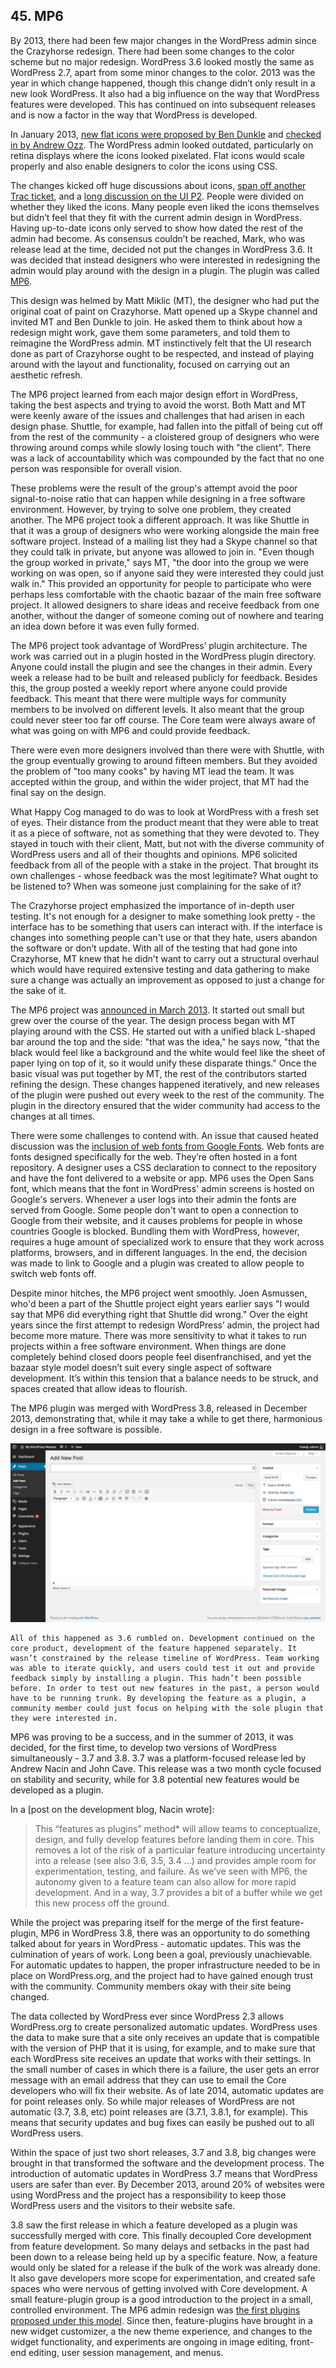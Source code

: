 ## 45. MP6

By 2013, there had been few major changes in the WordPress admin since the Crazyhorse redesign. There had been some changes to the color scheme but no major redesign. WordPress 3.6 looked mostly the same as WordPress 2.7, apart from some minor changes to the color. 2013 was the year in which change happened, though this change didn’t only result in a new look WordPress. It also had a big influence on the way that WordPress features were developed. This has continued on into subsequent releases and is now a factor in the way that WordPress is developed. 

In January 2013, [new flat icons were proposed by Ben Dunkle](https://core.trac.wordpress.org/ticket/23333) and [checked in by Andrew Ozz](https://core.trac.wordpress.org/changeset/23369). The WordPress admin looked outdated, particularly on retina displays where the icons looked pixelated. Flat icons would scale properly and also enable designers to color the icons using CSS. 

The changes kicked off huge discussions about icons, [span off another Trac  ticket](https://core.trac.wordpress.org/ticket/23415), and a [long discussion on the UI P2](http://make.wordpress.org/ui/2013/02/12/discuss-icons/). People were divided on whether they liked the icons. Many people even liked the icons themselves but didn’t feel that they fit with the current admin design in WordPress. Having up-to-date icons only served to show how dated the rest of the admin had become. As consensus couldn’t be reached, Mark, who was release lead at the time, decided not put the changes in WordPress 3.6. It was decided that instead designers who were interested in redesigning the admin would play around with the design in a plugin. The plugin was called [MP6](http://wordpress.org/plugins/mp6/). 	

This design was helmed by Matt Miklic (MT), the designer who had put the original coat of paint on Crazyhorse. Matt opened up a Skype channel and invited MT and Ben Dunkle to join. He asked them to think about how a redesign might work, gave them some parameters, and told them to reimagine the WordPress admin. MT  instinctively felt that the UI research done as part of Crazyhorse ought to be respected, and instead of playing around with the layout and functionality, focused on carrying out an aesthetic refresh.

The MP6 project learned from each major design effort in WordPress, taking the best aspects and trying to avoid the worst. Both Matt and MT were keenly aware of the issues and challenges that had arisen in each design phase. Shuttle, for example, had fallen into the pitfall of being cut off from the rest of the community - a cloistered group of designers who were throwing around comps while slowly losing touch with "the client". There was a lack of accountability which was compounded by the fact that no one person was responsible for overall vision.

These problems were the result of the group's attempt avoid the poor signal-to-noise ratio that can happen while designing in a free software environment. However, by trying to solve one problem, they created another. The MP6 project took a different approach. It was like Shuttle in that it was a group of designers who were working alongside the main free software project. Instead of a mailing list they had a Skype channel so that they could talk in private, but anyone was allowed to join in. "Even though the group worked in private," says MT, "the door into the group we were working on was open, so if anyone said they were interested they could just walk in." This provided an opportunity for people to participate who were perhaps less comfortable with the chaotic bazaar of the main free software project. It allowed designers to share ideas and receive feedback from one another, without the danger of someone coming out of nowhere and tearing an idea down before it was even fully formed. 

The MP6 project took advantage of WordPress’ plugin architecture. The work was carried out in a plugin hosted in the WordPress plugin directory. Anyone could install the plugin and see the changes in their admin. Every week a release had to be built and released publicly for feedback. Besides this, the group posted a weekly report where anyone could provide feedback. This meant that there were multiple ways for community members to be involved on different levels. It also meant that the group could never steer too far off course. The Core team were always aware of what was going on with MP6 and could provide feedback.

There were even more designers involved than there were with Shuttle, with the group eventually growing to around fifteen members. But they avoided the problem of "too many cooks" by having MT lead the team. It was accepted within the group, and within the wider project, that MT had the final say on the design. 

What Happy Cog managed to do was to look at WordPress with a fresh set of eyes. Their distance from the product meant that they were able to treat it as a piece of software, not as something that they were devoted to. They stayed in touch with their client, Matt, but not with the diverse community of WordPress users and all of their thoughts and opinions. MP6 solicited feedback from all of the people with a stake in the project. That brought its own challenges - whose feedback was the most legitimate? What ought to be listened to? When was someone just complaining for the sake of it?

The Crazyhorse project emphasized the importance of in-depth user testing. It's not enough for a designer to make something look pretty - the interface has to be something that users can interact with. If the interface is changes into something people can't use or that they hate, users abandon the software or don’t update. With all of the testing that had gone into Crazyhorse, MT knew that he didn't want to carry out a structural overhaul which would have required extensive testing and data gathering to make sure a change was actually an improvement as opposed to just a change for the sake of it. 

The MP6 project was [announced in March 2013](http://make.wordpress.org/ui/2013/03/09/as-a-continuation-of-the-work-begun-in/). It started out small but grew over the course of the year. The design process began with MT playing around with the CSS. He started out with a unified black L-shaped bar around the top and the side: "that was the idea," he says now, "that the black would feel like a background and the white would feel like the sheet of paper lying on top of it, so it would unify these disparate things." Once the basic visual was put together by MT, the rest of the contributors started refining the design. These changes happened iteratively, and new releases of the plugin were pushed out every week to the rest of the community. The plugin in the directory ensured that the wider community had access to the changes at all times.

There were some challenges to contend with. An issue that caused heated discussion was the [inclusion of web fonts from Google Fonts](http://make.wordpress.org/core/2013/11/11/open-sans-bundling-vs-linking/). Web fonts are fonts designed specifically for the web. They’re often hosted in a font repository. A designer uses a CSS declaration to connect to the repository and have the font delivered to a website or app. MP6 uses the Open Sans font, which means that the font in WordPress' admin screens is hosted on Google's servers. Whenever a user logs into their admin the fonts are served from Google. Some people don't want to open a connection to Google from their website, and it causes problems for people in whose countries Google is blocked. Bundling them with WordPress, however, requires a huge amount of specialized work to ensure that they work across platforms, browsers, and in different languages. In the end, the decision was made to link to Google and a plugin was created to allow people to switch web fonts off. 

Despite minor hitches, the MP6 project went smoothly. Joen Asmussen, who'd been a part of the Shuttle project eight years earlier says "I would say that MP6 did everything right that Shuttle did wrong." Over the eight years since the first attempt to redesign WordPress’ admin, the project had become more mature. There was more sensitivity to what it takes to run projects within a free software environment. When things are done completely behind closed doors people feel disenfranchised, and yet the bazaar style model doesn’t suit every single aspect of software development. It’s within this tension that a balance needs to be struck, and spaces created that allow ideas to flourish.

The MP6 plugin was merged with WordPress 3.8, released in December 2013, demonstrating that, while it may take a while to get there, harmonious design in a free software  is possible. 

<img alt="The write screen in the WordPress 3.8 admin" src="../../Resources/images/45/mp6.jpg" />

	All of this happened as 3.6 rumbled on. Development continued on the core product, development of the feature happened separately. It wasn’t constrained by the release timeline of WordPress. Team working was able to iterate quickly, and users could test it out and provide feedback simply by installing a plugin. This hadn’t been possible before. In order to test out new features in the past, a person would have to be running trunk. By developing the feature as a plugin, a community member could just focus on helping with the sole plugin that they were interested in.	

MP6 was proving to be a success, and in the summer of 2013, it was decided, for the first time, to develop two versions of WordPress simultaneously - 3.7 and 3.8. 3.7 was a platform-focused release led by Andrew Nacin and John Cave. This release was a two month cycle focused on stability and security, while for 3.8 potential new features would be developed as a plugin.	

In a [post on the development blog, Nacin wrote]:	

> This “features as plugins” method* will allow teams to conceptualize, design, and fully develop features before landing them in core. This removes a lot of the risk of a particular feature introducing uncertainty into a release (see also 3.6, 3.5, 3.4 …) and provides ample room for experimentation, testing, and failure. As we’ve seen with MP6, the autonomy given to a feature team can also allow for more rapid development. And in a way, 3.7 provides a bit of a buffer while we get this new process off the ground.

While the project was preparing itself for the merge of the first feature-plugin, MP6 in WordPress 3.8, there was an opportunity to do something talked about for years in WordPress - automatic updates. This was the culmination of years of work. Long been a goal, previously unachievable. For automatic updates to happen, the proper infrastructure needed to be in place on WordPress.org, and the project had to have gained enough trust with the community. Community members okay with their site being changed. 

The data collected by WordPress ever since WordPress 2.3 allows WordPress.org to create personalized automatic updates. WordPress uses the data to make sure that a site only receives an update that is compatible with the version of PHP that it is using, for example, and to make sure that each WordPress site receives an update that works with their settings. In the small number of cases in which there is a failure, the user gets an error message with an email address that they can use to email the Core developers who will fix their website. As of late 2014, automatic updates are for point releases only. So while major releases of WordPress are not automatic (3.7, 3.8, etc) point releases are (3.7.1, 3.8.1, for example). This means that security updates and bug fixes can easily be pushed out to all WordPress users. 

Within the space of just two short releases, 3.7 and 3.8, big changes were brought in that transformed the software and the development process. The introduction of automatic updates in WordPress 3.7 means that WordPress users are safer than ever. By December 2013, around 20% of websites were using WordPress and the project has a responsibility to keep those WordPress users and the visitors to their website safe.

3.8 saw the first release in which a feature developed  as a plugin was successfully merged with core. This finally decoupled Core development from feature development. So many delays and setbacks in the past had been down to a release being held up by a specific feature. Now, a feature would only be slated for a release if the bulk of the work was already done. It also gave developers more scope for experimentation, and created safe spaces who were nervous of getting involved with Core development. A small feature-plugin group is a good introduction to the project in a small, controlled environment. The MP6 admin redesign was [the first plugins proposed under this model](http://make.wordpress.org/core/2013/10/23/mp6-3-8-proposal/). Since then, feature-plugins have brought in a new widget customizer, a the new theme experience, and changes to the widget functionality, and experiments are ongoing in image editing, front-end editing, user session management, and menus.
